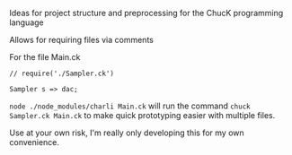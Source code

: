 Ideas for project structure and preprocessing for the ChucK programming language




Allows for requiring files via comments

For the file Main.ck
```
// require('./Sampler.ck')

Sampler s => dac;

```

`node ./node_modules/charli Main.ck` will run the command `chuck Sampler.ck Main.ck` to make quick prototyping easier with multiple files.


Use at your own risk, I'm really only developing this for my own convenience.
